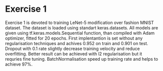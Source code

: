 # Exercise 1

Exercise 1 is devoted to training LeNet-5 modification over fashion MNIST dataset. The dataset is loaded using standart keras.datasets. All models are given using tf.keras.models.Sequential function, than compiled with Adam optimizer, fitted for 20 epochs. First implentantion is set without any regularisation techniques and achives 0.952 on train and 0.901 on test. Dropout with 0.1 rate slightly decrease training velocity and reduce overfitting. Better result can be achieved with l2 regularisation but it requries fine tuning. BatchNormalisation speed up training rate and helps to achieve 97%. 

